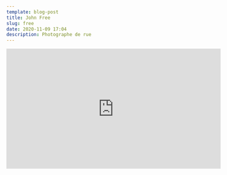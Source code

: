 ```yaml
---
template: blog-post
title: John Free
slug: free
date: 2020-11-09 17:04
description: Photographe de rue
---
```


<html><body>
<iframe width="560" height="315" src="https://www.youtube.com/embed/8WJQ4_4PWqQ" frameborder="0" allow="accelerometer; autoplay; clipboard-write; encrypted-media; gyroscope; picture-in-picture" allowfullscreen></iframe></body></html>
